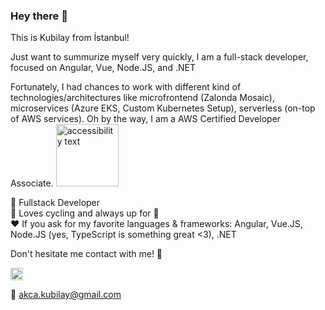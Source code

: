 
### Hey there 👋
This is Kubilay from İstanbul!

Just want to summurize myself very quickly, I am a full-stack developer, focused on Angular, Vue, Node.JS, and .NET

Fortunately, I had chances to work with different kind of technologies/architectures like microfrontend (Zalonda Mosaic), microservices (Azure EKS, Custom Kubernetes Setup), serverless (on-top of AWS services). Oh by the way, I am a AWS Certified Developer Associate. <img src="https://images.youracclaim.com/size/680x680/images/2a15d440-edbe-44a2-890f-0a0caf7e1442/AWS-Developer-Associate.png" width="100" alt="accessibility text">

:punch:	Fullstack Developer <br />
:bicyclist:	Loves cycling and always up for :running:	<br />
:heart:	If you ask for my favorite languages & frameworks: Angular, Vue.JS, Node.JS (yes, TypeScript is something great <3), .NET <br />

Don't hesitate me contact with me! :wave:	
  
<a href="https://www.linkedin.com/in/akcakubilay/">
  <img src="https://cdn4.iconfinder.com/data/icons/social-messaging-ui-color-shapes-2-free/128/social-linkedin-circle-512.png" width="20" alt="Linkedin Profile URL"/>
</a>
<br/>
                                                                                                                                               
:email: akca.kubilay@gmail.com


<!--
**kubilayakca/kubilayakca** is a ✨ _special_ ✨ repository because its `README.md` (this file) appears on your GitHub profile.

Here are some ideas to get you started:

- 🔭 I’m currently working on ...
- 🌱 I’m currently learning ...
- 👯 I’m looking to collaborate on ...
- 🤔 I’m looking for help with ...
- 💬 Ask me about ...
- 📫 How to reach me: ...
- 😄 Pronouns: ...
- ⚡ Fun fact: ...
-->
